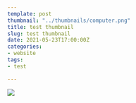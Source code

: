 ```yaml
---
template: post
thumbnail: "../thumbnails/computer.png"
title: test thumbnail
slug: test thumbnail
date: 2021-05-23T17:00:00Z
categories:
- website
tags:
- test

---
```

![](/images/forestry-dasboard.JPG)